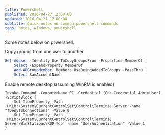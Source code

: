 ```yaml
---
title: Powershell
published: 2016-04-27 12:00:00
updated: 2016-04-27 12:00:00
subtitle: Quick notes on common powershell commands
tags: notes, windows, powershell
---
```


Some notes below on powershell.

Copy groups from one user to another

``` powershell
Get-Aduser -Identity UserToCopyGroupsFrom -Properties MemberOf |
    Select -ExpandProperty MemberOf
    Add-ADGroupMember -Members UseBeingAddedToGroups -PassThru |
    Select SamAccountName
```

Enable remote desktop (assuming WinRM is enabled)

```.{powershell}
Invoke-Command -ComputerName PC -Credential (Get-Credential AdminUser) -ScriptBlock {
    Set-ItemProperty -Path 'HKLM:\System\CurrentControlSet\Control\Terminal Server'-name "fDenyTSConnections" -Value 0
    Set-ItemProperty -Path 'HKLM:\System\CurrentControlSet\Control\Terminal Server\WinStations\RDP-Tcp' -name "UserAuthentication" -Value 1
}
```
